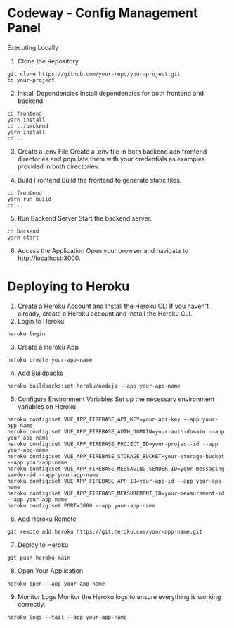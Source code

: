 # Codeway - Config Management Panel


Executing Locally
1. Clone the Repository
```
git clone https://github.com/your-repo/your-project.git
cd your-project
```
2. Install Dependencies
Install dependencies for both frontend and backend.
```
cd frontend
yarn install
cd ../backend
yarn install
cd ..
```
3. Create a .env File
Create a .env file in both backend adn frontend directories and populate them with your credentials as examples provided in both directories.

4. Build Frontend
Build the frontend to generate static files.

```
cd frontend
yarn run build
cd ..
```
5. Run Backend Server
Start the backend server.

```
cd backend
yarn start
```
6. Access the Application
Open your browser and navigate to http://localhost:3000.

# Deploying to Heroku
1. Create a Heroku Account and Install the Heroku CLI
If you haven't already, create a Heroku account and install the Heroku CLI.
2. Login to Heroku

```
heroku login
```
3. Create a Heroku App

```
heroku create your-app-name
```
4. Add Buildpacks

```
heroku buildpacks:set heroku/nodejs --app your-app-name
```

5. Configure Environment Variables
Set up the necessary environment variables on Heroku.


```
heroku config:set VUE_APP_FIREBASE_API_KEY=your-api-key --app your-app-name
heroku config:set VUE_APP_FIREBASE_AUTH_DOMAIN=your-auth-domain --app your-app-name
heroku config:set VUE_APP_FIREBASE_PROJECT_ID=your-project-id --app your-app-name
heroku config:set VUE_APP_FIREBASE_STORAGE_BUCKET=your-storage-bucket --app your-app-name
heroku config:set VUE_APP_FIREBASE_MESSAGING_SENDER_ID=your-messaging-sender-id --app your-app-name
heroku config:set VUE_APP_FIREBASE_APP_ID=your-app-id --app your-app-name
heroku config:set VUE_APP_FIREBASE_MEASUREMENT_ID=your-measurement-id --app your-app-name
heroku config:set PORT=3000 --app your-app-name
```
6. Add Heroku Remote

```
git remote add heroku https://git.heroku.com/your-app-name.git
```
7. Deploy to Heroku

```
git push heroku main
```
8. Open Your Application

```
heroku open --app your-app-name
```
9. Monitor Logs
Monitor the Heroku logs to ensure everything is working correctly.


```
heroku logs --tail --app your-app-name
```
